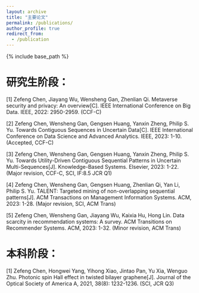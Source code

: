 ```yaml
---
layout: archive
title: "主要论文"
permalink: /publications/
author_profile: true
redirect_from:
  - /publication
---
```


{% include base_path %}

研究生阶段：
====
[1] Zefeng Chen, Jiayang Wu, Wensheng Gan, Zhenlian Qi. Metaverse security and privacy: An overview[C]. IEEE International Conference on Big Data. IEEE, 2022: 2950-2959. (CCF-C)

[2] Zefeng Chen, Wensheng Gan, Gengsen Huang, Yanxin Zheng, Philip S. Yu. Towards Contiguous Sequences in Uncertain Data[C]. IEEE International Conference on Data Science and Advanced Analytics. IEEE, 2023: 1-10. (Accepted, CCF-C)

[3] Zefeng Chen, Wensheng Gan, Gengsen Huang, Yanxin Zheng, Philip S. Yu. Towards Utility-Driven Contiguous Sequential Patterns in Uncertain Multi-Sequences[J]. Knowledge-Based Systems. Elsevier, 2023: 1-22. (Major revision, CCF-C, SCI, IF:8.5 JCR Q1)

[4] Zefeng Chen, Wensheng Gan, Gengsen Huang, Zhenlian Qi, Yan Li, Philip S. Yu. TALENT: Targeted mining of non-overlapping sequential patterns[J]. ACM Transactions on Management Information Systems. ACM, 2023: 1-28. (Major revision, SCI, ACM Trans)

[5] Zefeng Chen, Wensheng Gan, Jiayang Wu, Kaixia Hu, Hong Lin. Data scarcity in recommendation systems: A survey. ACM Transitions on Recommender Systems. ACM, 2023: 1-32. (Minor revision, ACM Trans)

本科阶段：
====
[1] Zefeng Chen, Hongwei Yang, Yihong Xiao, Jintao Pan, Yu Xia, Wenguo Zhu. Photonic spin Hall effect in twisted bilayer graphene[J]. Journal of the Optical Society of America A, 2021, 38(8): 1232-1236. (SCI, JCR Q3)
